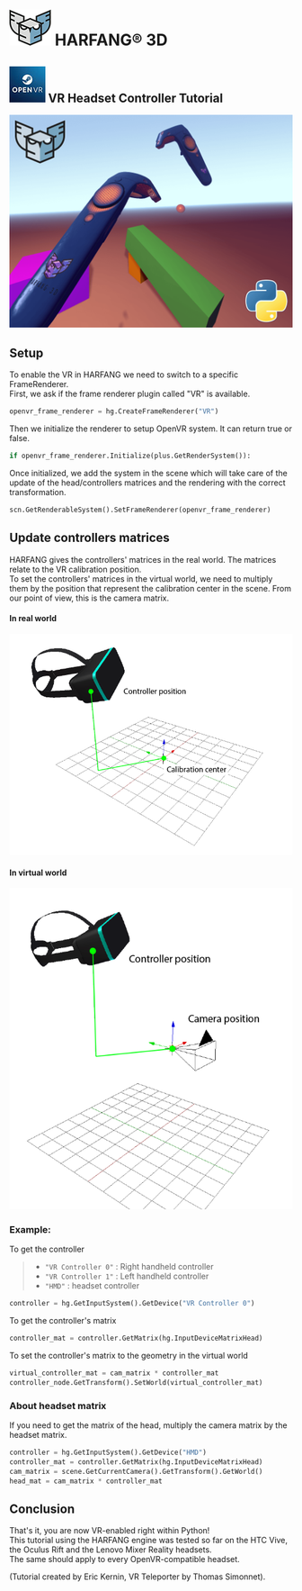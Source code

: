 # ![OpenVR](screenshots/harfang_3d_logo.png) HARFANG® 3D 

## ![OpenVR](screenshots/openvr.jpg) VR Headset Controller Tutorial
![VR_setup](screenshots/Screenshot_3.png)
## Setup
To enable the VR in HARFANG we need to switch to a specific FrameRenderer.  
First, we ask if the frame renderer plugin called "VR" is available.
```python
openvr_frame_renderer = hg.CreateFrameRenderer("VR")
```
Then we initialize the renderer to setup OpenVR system. It can return true or false.
```python
if openvr_frame_renderer.Initialize(plus.GetRenderSystem()):
```
Once initialized, we add the system in the scene which will take care of the update of the head/controllers matrices and the rendering with the correct transformation.
```python
scn.GetRenderableSystem().SetFrameRenderer(openvr_frame_renderer)
```
## Update controllers matrices

HARFANG gives the controllers' matrices in the real world. The matrices relate to the VR calibration position.  
To set the controllers' matrices in the virtual world, we need to multiply them by the position that represent the calibration center in the scene. From our point of view, this is the camera matrix.  

#### In real world

![Controller_position](screenshots/controller_position.png)

#### In virtual world

![Controller_position](screenshots/controller_position_virtual.png)

### Example:  
To get the controller
> * `"VR Controller 0"` : Right handheld controller
> * `"VR Controller 1"` : Left handheld controller
> * `"HMD"` : headset controller
```python
controller = hg.GetInputSystem().GetDevice("VR Controller 0")
```
To get the controller's matrix
```python
controller_mat = controller.GetMatrix(hg.InputDeviceMatrixHead)
```
To set the controller's matrix to the geometry in the virtual world
```python
virtual_controller_mat = cam_matrix * controller_mat
controller_node.GetTransform().SetWorld(virtual_controller_mat)
```

### About headset matrix
If you need to get the matrix of the head, multiply the camera matrix by the headset matrix.
```python
controller = hg.GetInputSystem().GetDevice("HMD")
controller_mat = controller.GetMatrix(hg.InputDeviceMatrixHead)
cam_matrix = scene.GetCurrentCamera().GetTransform().GetWorld()
head_mat = cam_matrix * controller_mat
```

## Conclusion

That's it, you are now VR-enabled right within Python!  
This tutorial using the HARFANG engine was tested so far on the HTC Vive, the Oculus Rift and the Lenovo Mixer Reality headsets.  
The same should apply to every OpenVR-compatible headset.
  
(Tutorial created by Eric Kernin, VR Teleporter by Thomas Simonnet).